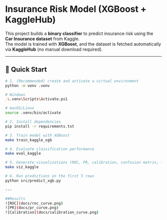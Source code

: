 # Insurance Risk Model (XGBoost + KaggleHub)

This project builds a **binary classifier** to predict insurance risk using the **Car Insurance dataset** from Kaggle.  
The model is trained with **XGBoost**, and the dataset is fetched automatically via **KaggleHub** (no manual download required).

---

## 🚀 Quick Start

```bash
# 1. (Recommended) create and activate a virtual environment
python -m venv .venv

# Windows
.\.venv\Scripts\Activate.ps1

# macOS/Linux
source .venv/bin/activate

# 2. Install dependencies
pip install -r requirements.txt

# 3. Train model with XGBoost
make train_kaggle_xgb

# 4. Evaluate classification performance
make eval_kaggle

# 5. Generate visualizations (ROC, PR, calibration, confusion matrix, feature importance, lift/gain)
make viz_kaggle

# 6. Run predictions on the first 5 rows
python src/predict_xgb.py

---

##Results
![ROC](docs/roc_curve.png)
![PR](docs/pr_curve.png)
![Calibration](docs/calibration_curve.png)
